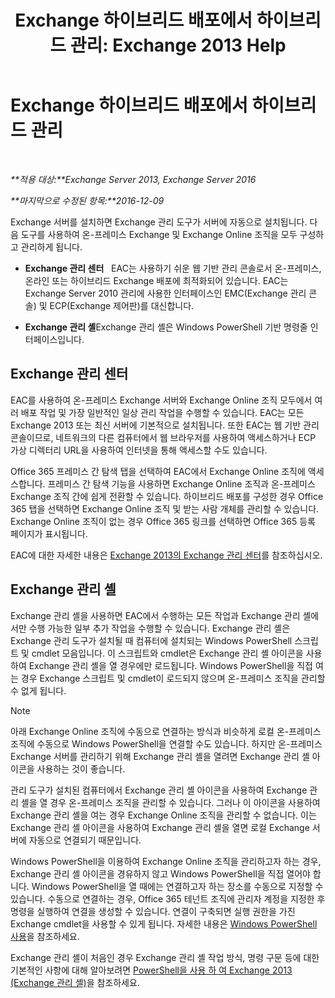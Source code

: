 ﻿---
title: 'Exchange 하이브리드 배포에서 하이브리드 관리: Exchange 2013 Help'
TOCTitle: Exchange 하이브리드 배포에서 하이브리드 관리
ms:assetid: 233f9f34-3ff5-47e1-a9e8-3244ee868d6e
ms:mtpsurl: https://technet.microsoft.com/ko-kr/library/JJ659048(v=EXCHG.150)
ms:contentKeyID: 50484625
ms.date: 01/10/2018
mtps_version: v=EXCHG.150
ms.translationtype: HT
---

# Exchange 하이브리드 배포에서 하이브리드 관리

 

_**적용 대상:**Exchange Server 2013, Exchange Server 2016_

_**마지막으로 수정된 항목:**2016-12-09_

Exchange 서버를 설치하면 Exchange 관리 도구가 서버에 자동으로 설치됩니다. 다음 도구를 사용하여 온-프레미스 Exchange 및 Exchange Online 조직을 모두 구성하고 관리하게 됩니다.

  - **Exchange 관리 센터**   EAC는 사용하기 쉬운 웹 기반 관리 콘솔로서 온-프레미스, 온라인 또는 하이브리드 Exchange 배포에 최적화되어 있습니다. EAC는 Exchange Server 2010 관리에 사용한 인터페이스인 EMC(Exchange 관리 콘솔) 및 ECP(Exchange 제어판)를 대신합니다.

  - **Exchange 관리 셸**Exchange 관리 셸은 Windows PowerShell 기반 명령줄 인터페이스입니다.

## Exchange 관리 센터

EAC를 사용하여 온-프레미스 Exchange 서버와 Exchange Online 조직 모두에서 여러 배포 작업 및 가장 일반적인 일상 관리 작업을 수행할 수 있습니다. EAC는 모든 Exchange 2013 또는 최신 서버에 기본적으로 설치됩니다. 또한 EAC는 웹 기반 관리 콘솔이므로, 네트워크의 다른 컴퓨터에서 웹 브라우저를 사용하여 액세스하거나 ECP 가상 디렉터리 URL을 사용하여 인터넷을 통해 액세스할 수도 있습니다.

Office 365 프레미스 간 탐색 탭을 선택하여 EAC에서 Exchange Online 조직에 액세스합니다. 프레미스 간 탐색 기능을 사용하면 Exchange Online 조직과 온-프레미스 Exchange 조직 간에 쉽게 전환할 수 있습니다. 하이브리드 배포를 구성한 경우 Office 365 탭을 선택하면 Exchange Online 조직 및 받는 사람 개체를 관리할 수 있습니다. Exchange Online 조직이 없는 경우 Office 365 링크를 선택하면 Office 365 등록 페이지가 표시됩니다.

EAC에 대한 자세한 내용은 [Exchange 2013의 Exchange 관리 센터](https://technet.microsoft.com/ko-kr/library/jj150562\(v=exchg.150\))를 참조하십시오.

## Exchange 관리 셸

Exchange 관리 셸을 사용하면 EAC에서 수행하는 모든 작업과 Exchange 관리 셸에서만 수행 가능한 일부 추가 작업을 수행할 수 있습니다. Exchange 관리 셸은 Exchange 관리 도구가 설치될 때 컴퓨터에 설치되는 Windows PowerShell 스크립트 및 cmdlet 모음입니다. 이 스크립트와 cmdlet은 Exchange 관리 셸 아이콘을 사용하여 Exchange 관리 셸을 열 경우에만 로드됩니다. Windows PowerShell을 직접 여는 경우 Exchange 스크립트 및 cmdlet이 로드되지 않으며 온-프레미스 조직을 관리할 수 없게 됩니다.


> [!NOTE]
> 아래 Exchange Online 조직에 수동으로 연결하는 방식과 비슷하게 로컬 온-프레미스 조직에 수동으로 Windows&nbsp;PowerShell을 연결할 수도 있습니다. 하지만 온-프레미스 Exchange 서버를 관리하기 위해 Exchange 관리 셸을 열려면 Exchange 관리 셸 아이콘을 사용하는 것이 좋습니다.



관리 도구가 설치된 컴퓨터에서 Exchange 관리 셸 아이콘을 사용하여 Exchange 관리 셸을 열 경우 온-프레미스 조직을 관리할 수 있습니다. 그러나 이 아이콘을 사용하여 Exchange 관리 셸을 여는 경우 Exchange Online 조직을 관리할 수 없습니다. 이는 Exchange 관리 셸 아이콘을 사용하여 Exchange 관리 셸을 열면 로컬 Exchange 서버에 자동으로 연결되기 때문입니다.

Windows PowerShell을 이용하여 Exchange Online 조직을 관리하고자 하는 경우, Exchange 관리 셸 아이콘을 경유하지 않고 Windows PowerShell을 직접 열어야 합니다. Windows PowerShell을 열 때에는 연결하고자 하는 장소를 수동으로 지정할 수 있습니다. 수동으로 연결하는 경우, Office 365 테넌트 조직에 관리자 계정을 지정한 후 명령을 실행하여 연결을 생성할 수 있습니다. 연결이 구축되면 실행 권한을 가진 Exchange cmdlet을 사용할 수 있게 됩니다. 자세한 내용은 [Windows PowerShell 사용](http://go.microsoft.com/fwlink/p/?linkid=209660)을 참조하세요.

Exchange 관리 셸이 처음인 경우 Exchange 관리 셸 작업 방식, 명령 구문 등에 대한 기본적인 사항에 대해 알아보려면 [PowerShell을 사용 하 여 Exchange 2013 (Exchange 관리 셸)](https://technet.microsoft.com/ko-kr/library/bb123778\(v=exchg.150\))을 참조하세요.

